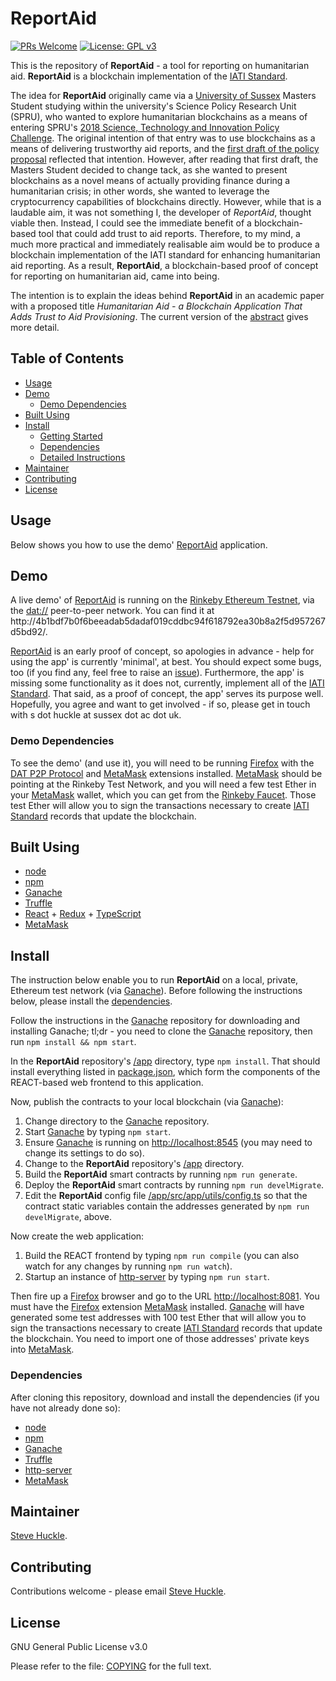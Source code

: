# ReportAid

[![PRs Welcome](https://img.shields.io/badge/PRs-welcome-brightgreen.svg?style=flat-square)](/docs/prs.md) [![License: GPL v3](https://img.shields.io/badge/License-GPL%20v3-blue.svg)](/docs/COPYING.txt)

This is the repository of **ReportAid** - a tool for reporting on humanitarian aid. **ReportAid** is a blockchain implementation of the [IATI Standard](https://iatistandard.org/en/).

The idea for **ReportAid** originally came via a [University of Sussex](https://www.sussex.ac.uk/) Masters Student studying within the university's Science Policy Research Unit (SPRU), who wanted to explore humanitarian blockchains as a means of entering SPRU's [2018 Science, Technology and Innovation Policy Challenge](http://www.sussex.ac.uk/spru/newsandevents/2018/awards/sti-challenge). The original intention of that entry was to use blockchains as a means of delivering trustworthy aid reports, and the [first draft of the policy proposal](docs/SPRUChallenge/SPRUSTIPolicyProposal.md) reflected that intention. However, after reading that first draft, the Masters Student decided to change tack, as she wanted to present blockchains as a novel means of actually providing finance during a humanitarian crisis; in other words, she wanted to leverage the cryptocurrency capabilities of blockchains directly. However, while that is a laudable aim, it was not something I, the developer of *ReportAid*, thought viable then. Instead, I could see the immediate benefit of a blockchain-based tool that could add trust to aid reports. Therefore, to my mind, a much more practical and immediately realisable aim would be to produce a blockchain implementation of the IATI standard for enhancing humanitarian aid reporting. As a result, **ReportAid**, a blockchain-based proof of concept for reporting on humanitarian aid, came into being.

The intention is to explain the ideas behind **ReportAid** in an academic paper with a proposed title _Humanitarian Aid - a Blockchain Application That Adds Trust to Aid Provisioning_. The current version of the [abstract](docs/abstract.md) gives more detail.

## Table of Contents

- [Usage](#usage)
- [Demo](#demo)
  - [Demo Dependencies](#demo-dependencies)  
- [Built Using](#built-using)  
- [Install](#install)
  - [Getting Started](#getting-started)
  - [Dependencies](#dependencies)    
  - [Detailed Instructions](#detailed-instructions)
- [Maintainer](#maintainer)
- [Contributing](#contributing)
- [License](#license)

## Usage

Below shows you how to use the demo' [ReportAid](http://4b1bdf7b0f6beeadab5dadaf019cddbc94f618792ea30b8a2f5d957267d5bd92/) application.

## Demo

A live demo' of [ReportAid](http://4b1bdf7b0f6beeadab5dadaf019cddbc94f618792ea30b8a2f5d957267d5bd92/) is running on the [Rinkeby Ethereum Testnet](https://www.rinkeby.io/), via the [dat://](https://dat.foundation/) peer-to-peer network. You can find it at http://4b1bdf7b0f6beeadab5dadaf019cddbc94f618792ea30b8a2f5d957267d5bd92/.

[ReportAid](http://4b1bdf7b0f6beeadab5dadaf019cddbc94f618792ea30b8a2f5d957267d5bd92/) is an early proof of concept, so apologies in advance - help for using the app' is currently 'minimal', at best. You should expect some bugs, too (if you find any, feel free to raise an [issue](https://github.com/glowkeeper/ReportAid/issues)). Furthermore, the app' is missing some functionality as it does not, currently, implement all of the [IATI Standard](https://iatistandard.org/en/). That said, as a proof of concept, the app' serves its purpose well. Hopefully, you agree and want to get involved - if so, please get in touch with s dot huckle at sussex dot ac dot uk.

### Demo Dependencies

To see the demo' (and use it), you will need to be running [Firefox](https://www.mozilla.org/) with the [DAT P2P Protocol](https://addons.mozilla.org/en-GB/firefox/addon/dat-p2p-protocol/) and [MetaMask](https://metamask.io/) extensions installed. [MetaMask](https://metamask.io/) should be pointing at the Rinkeby Test Network, and you will need a few test Ether in your [MetaMask](https://metamask.io/) wallet, which you can get from the [Rinkeby Faucet](https://faucet.rinkeby.io/). Those test Ether will allow you to sign the transactions necessary to create [IATI Standard](https://iatistandard.org/en/) records that update the blockchain.

## Built Using

- [node](https://nodejs.org/en/)
- [npm](https://www.npmjs.com/)
- [Ganache](https://github.com/trufflesuite/ganache)
- [Truffle](https://github.com/trufflesuite/truffle)
- [React](https://reactjs.org/) + [Redux](https://redux.js.org/) + [TypeScript](https://www.typescriptlang.org/)
- [MetaMask](https://metamask.io/)

## Install

The instruction below enable you to run **ReportAid** on a local, private, Ethereum test network (via [Ganache](https://github.com/trufflesuite/ganache)). Before following the instructions below, please install the [dependencies](#dependencies).

Follow the instructions in the [Ganache](https://github.com/trufflesuite/ganache) repository for downloading and installing Ganache; tl;dr - you need to clone the [Ganache](https://github.com/trufflesuite/ganache) repository, then run `npm install && npm start`.

In the **ReportAid** repository's [/app](/app) directory, type `npm install`. That should install everything listed in [package.json](/app/package.json), which form the components of the REACT-based web frontend to this application.

Now, publish the contracts to your local blockchain (via [Ganache](https://github.com/trufflesuite/ganache)):

1. Change directory to the [Ganache](https://github.com/trufflesuite/ganache) repository.
2. Start [Ganache](https://github.com/trufflesuite/ganache) by typing `npm start`.
3. Ensure [Ganache](https://github.com/trufflesuite/ganache) is running on [http://localhost:8545](http://localhost:8545) (you may need to change its settings to do so).
4. Change to the **ReportAid** repository's [/app](/app) directory.
5. Build the **ReportAid** smart contracts by running `npm run generate`.
6. Deploy the **ReportAid** smart contracts by running `npm run develMigrate`.
6. Edit the **ReportAid** config file [/app/src/app/utils/config.ts](/app/src/app/utils/config.ts) so that the contract static variables contain the addresses generated by `npm run develMigrate`, above.

Now create the web application:

1. Build the REACT frontend by typing `npm run compile` (you can also watch for any changes by running `npm run watch`).
2. Startup an instance of [http-server](https://www.npmjs.com/package/http-server) by typing `npm run start`.

Then fire up a [Firefox](https://www.mozilla.org/) browser and go to the URL [http://localhost:8081](http://localhost:8081). You must have the [Firefox](https://www.mozilla.org/) extension [MetaMask](https://metamask.io/) installed. [Ganache](https://github.com/trufflesuite/ganache) will have generated some test addresses with 100 test Ether that will allow you to sign the transactions necessary to create [IATI Standard](https://iatistandard.org/en/) records that update the blockchain. You need to import one of those addresses' private keys into [MetaMask](https://metamask.io/).

### Dependencies

After cloning this repository, download and install the dependencies (if you have not already done so):

- [node](https://nodejs.org/en/)
- [npm](https://www.npmjs.com/)
- [Ganache](https://github.com/trufflesuite/ganache)
- [Truffle](https://github.com/trufflesuite/truffle)
- [http-server](https://www.npmjs.com/package/http-server)
- [MetaMask](https://metamask.io/)

## Maintainer

[Steve Huckle](https://glowkeeper.github.io/).

## Contributing

Contributions welcome - please email [Steve Huckle](https://glowkeeper.github.io/).

## License

GNU General Public License v3.0

Please refer to the file: [COPYING](/docs/COPYING.txt) for the full text.
